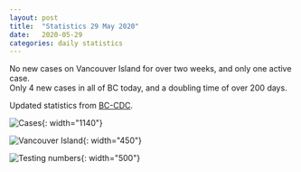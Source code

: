 ```yaml
---
layout: post
title:  "Statistics 29 May 2020"
date:   2020-05-29
categories: daily statistics
---
```


No new cases on Vancouver Island for over two weeks, and only one active case.  
Only 4 new cases in all of BC today, and a doubling time of over 200 days.  

Updated statistics from [BC-CDC](http://www.bccdc.ca/health-info/diseases-conditions/covid-19/case-counts-press-statements).

![Cases](/covid19BCStats/images/2020-05-29-Cases.png){: width="1140"}

![Vancouver Island](/covid19BCStats/images/2020-05-29-VancouverIsland.png){: width="450"}

![Testing numbers](/covid19BCStats/images/2020-05-29-TestingRate.png){: width="500"}
